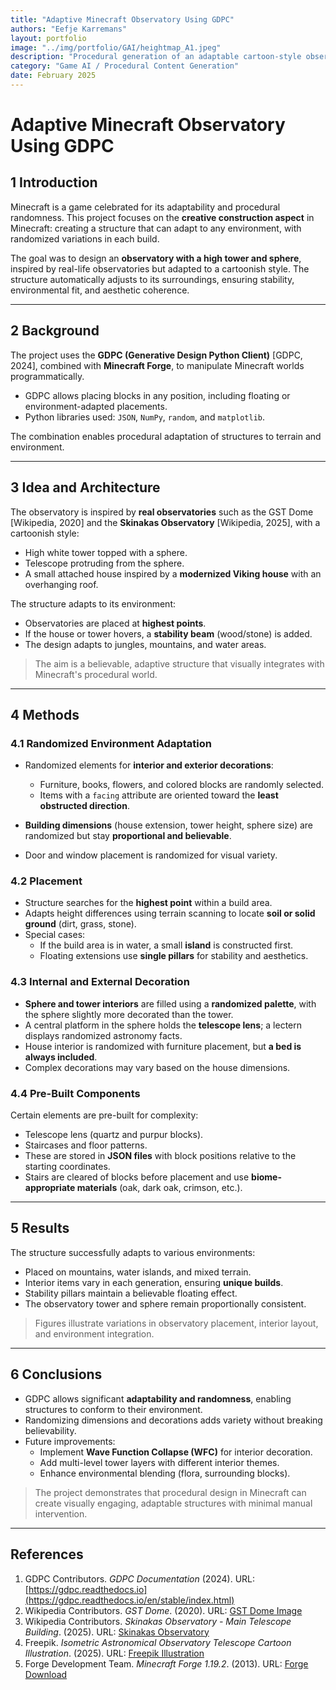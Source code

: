 ```yaml
---
title: "Adaptive Minecraft Observatory Using GDPC"
authors: "Eefje Karremans"
layout: portfolio
image: "../img/portfolio/GAI/heightmap_A1.jpeg"
description: "Procedural generation of an adaptable cartoon-style observatory in Minecraft using GDPC."
category: "Game AI / Procedural Content Generation"
date: February 2025
---
```


# Adaptive Minecraft Observatory Using GDPC

## 1 Introduction

Minecraft is a game celebrated for its adaptability and procedural randomness. This project focuses on the **creative construction aspect** in Minecraft: creating a structure that can adapt to any environment, with randomized variations in each build.  

The goal was to design an **observatory with a high tower and sphere**, inspired by real-life observatories but adapted to a cartoonish style. The structure automatically adjusts to its surroundings, ensuring stability, environmental fit, and aesthetic coherence.

---

## 2 Background

The project uses the **GDPC (Generative Design Python Client)** [GDPC, 2024], combined with **Minecraft Forge**, to manipulate Minecraft worlds programmatically.  

- GDPC allows placing blocks in any position, including floating or environment-adapted placements.  
- Python libraries used: `JSON`, `NumPy`, `random`, and `matplotlib`.  

The combination enables procedural adaptation of structures to terrain and environment.

---

## 3 Idea and Architecture

The observatory is inspired by **real observatories** such as the GST Dome [Wikipedia, 2020] and the **Skinakas Observatory** [Wikipedia, 2025], with a cartoonish style:

- High white tower topped with a sphere.  
- Telescope protruding from the sphere.  
- A small attached house inspired by a **modernized Viking house** with an overhanging roof.  

The structure adapts to its environment:
- Observatories are placed at **highest points**.  
- If the house or tower hovers, a **stability beam** (wood/stone) is added.  
- The design adapts to jungles, mountains, and water areas.

> The aim is a believable, adaptive structure that visually integrates with Minecraft's procedural world.

---

## 4 Methods

### 4.1 Randomized Environment Adaptation

- Randomized elements for **interior and exterior decorations**:
  - Furniture, books, flowers, and colored blocks are randomly selected.  
  - Items with a `facing` attribute are oriented toward the **least obstructed direction**.  

- **Building dimensions** (house extension, tower height, sphere size) are randomized but stay **proportional and believable**.  
- Door and window placement is randomized for visual variety.

### 4.2 Placement

- Structure searches for the **highest point** within a build area.  
- Adapts height differences using terrain scanning to locate **soil or solid ground** (dirt, grass, stone).  
- Special cases:
  - If the build area is in water, a small **island** is constructed first.  
  - Floating extensions use **single pillars** for stability and aesthetics.

### 4.3 Internal and External Decoration

- **Sphere and tower interiors** are filled using a **randomized palette**, with the sphere slightly more decorated than the tower.  
- A central platform in the sphere holds the **telescope lens**; a lectern displays randomized astronomy facts.  
- House interior is randomized with furniture placement, but **a bed is always included**.  
- Complex decorations may vary based on the house dimensions.

### 4.4 Pre-Built Components

Certain elements are pre-built for complexity:
- Telescope lens (quartz and purpur blocks).  
- Staircases and floor patterns.  
- These are stored in **JSON files** with block positions relative to the starting coordinates.  
- Stairs are cleared of blocks before placement and use **biome-appropriate materials** (oak, dark oak, crimson, etc.).

---

## 5 Results

The structure successfully adapts to various environments:

- Placed on mountains, water islands, and mixed terrain.  
- Interior items vary in each generation, ensuring **unique builds**.  
- Stability pillars maintain a believable floating effect.  
- The observatory tower and sphere remain proportionally consistent.

> Figures illustrate variations in observatory placement, interior layout, and environment integration.

---

## 6 Conclusions

- GDPC allows significant **adaptability and randomness**, enabling structures to conform to their environment.  
- Randomizing dimensions and decorations adds variety without breaking believability.  
- Future improvements:
  - Implement **Wave Function Collapse (WFC)** for interior decoration.  
  - Add multi-level tower layers with different interior themes.  
  - Enhance environmental blending (flora, surrounding blocks).

> The project demonstrates that procedural design in Minecraft can create visually engaging, adaptable structures with minimal manual intervention.

---

## References

1. GDPC Contributors. *GDPC Documentation* (2024). URL: [https://gdpc.readthedocs.io](https://gdpc.readthedocs.io/en/stable/index.html)  
2. Wikipedia Contributors. *GST Dome*. (2020). URL: [GST Dome Image](https://upload.wikimedia.org/wikipedia/commons/b/b0/GST_dome.jpg)  
3. Wikipedia Contributors. *Skinakas Observatory - Main Telescope Building*. (2025). URL: [Skinakas Observatory](https://upload.wikimedia.org/wikipedia/commons/thumb/e/e4/Skinakas_observatory_-_main_telescope_building.JPG/1200px-Skinakas_observatory_-_main_telescope_building.JPG)  
4. Freepik. *Isometric Astronomical Observatory Telescope Cartoon Illustration*. (2025). URL: [Freepik Illustration](https://www.freepik.com/premium-vector/isometric-astronomical-observatory-telescope-cartoon-illustration-flat-vector-isolated-object_24786604.htm)  
5. Forge Development Team. *Minecraft Forge 1.19.2*. (2013). URL: [Forge Download](https://files.minecraftforge.net/maven/net/minecraftforge/forge/index_1.19.2.html)
